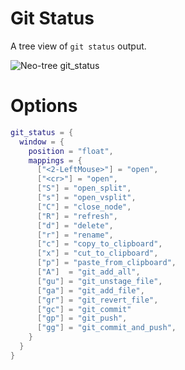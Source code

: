 # Git Status

A tree view of `git status` output.

![Neo-tree git_status](https://github.com/nvim-neo-tree/resources/raw/main/images/Neo-tree-git_status.png)

# Options

```lua
git_status = {
  window = {
    position = "float",
    mappings = {
      ["<2-LeftMouse>"] = "open",
      ["<cr>"] = "open",
      ["S"] = "open_split",
      ["s"] = "open_vsplit",
      ["C"] = "close_node",
      ["R"] = "refresh",
      ["d"] = "delete",
      ["r"] = "rename",
      ["c"] = "copy_to_clipboard",
      ["x"] = "cut_to_clipboard",
      ["p"] = "paste_from_clipboard",
      ["A"]  = "git_add_all",
      ["gu"] = "git_unstage_file",
      ["ga"] = "git_add_file",
      ["gr"] = "git_revert_file",
      ["gc"] = "git_commit"
      ["gp"] = "git_push",
      ["gg"] = "git_commit_and_push",
    }
  }
}
```
